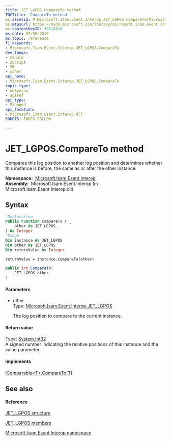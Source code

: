```yaml
---
title: JET_LGPOS.CompareTo method 
TOCTitle: 'CompareTo method '
ms:assetid: M:Microsoft.Isam.Esent.Interop.JET_LGPOS.CompareTo(Microsoft.Isam.Esent.Interop.JET_LGPOS)
ms:mtpsurl: https://msdn.microsoft.com/library/microsoft.isam.esent.interop.jet_lgpos.compareto(v=EXCHG.10)
ms:contentKeyID: 39514516
ms.date: 07/30/2014
ms.topic: reference
f1_keywords:
- Microsoft.Isam.Esent.Interop.JET_LGPOS.CompareTo
dev_langs:
- CSharp
- JScript
- VB
- other
api_name: 
- Microsoft.Isam.Esent.Interop.JET_LGPOS.CompareTo
topic_type: 
- kbSyntax
- apiref
api_type: 
- Managed
api_location: 
- Microsoft.Isam.Esent.Interop.dll
ROBOTS: INDEX,FOLLOW

---
```


# JET_LGPOS.CompareTo method

Compares this log position to another log position and determines whether this instance is before, the same as or after the other instance.

**Namespace:**  [Microsoft.Isam.Esent.Interop](./microsoft.isam.esent.interop-namespace.md)  
**Assembly:**  Microsoft.Isam.Esent.Interop (in Microsoft.Isam.Esent.Interop.dll)

## Syntax

``` vb
'Declaration
Public Function CompareTo ( _
    other As JET_LGPOS _
) As Integer
'Usage
Dim instance As JET_LGPOS
Dim other As JET_LGPOS
Dim returnValue As Integer

returnValue = instance.CompareTo(other)
```

``` csharp
public int CompareTo(
    JET_LGPOS other
)
```

#### Parameters

  - other  
    Type: [Microsoft.Isam.Esent.Interop.JET_LGPOS](./jet-lgpos-structure2.md)  
    
    The log position to compare to the current instance.

#### Return value

Type: [System.Int32](/dotnet/api/system.int32)  
A signed number indicating the relative positions of this instance and the value parameter.  

#### Implements

[IComparable\<T\>.CompareTo(T)](/dotnet/api/system.icomparable-1.compareto#System_IComparable_1_CompareTo__0_)  

## See also

#### Reference

[JET_LGPOS structure](./jet-lgpos-structure2.md)

[JET_LGPOS members](./jet-lgpos-members.md)

[Microsoft.Isam.Esent.Interop namespace](./microsoft.isam.esent.interop-namespace.md)